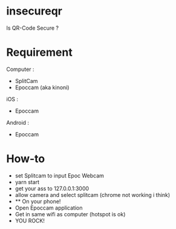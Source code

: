 # insecureqr
Is QR-Code Secure ?

# Requirement

Computer :
- SplitCam
- Epoccam (aka kinoni)

iOS :
- Epoccam

Android :
- Epoccam

# How-to
- set Splitcam to input Epoc Webcam
- yarn start
- get your ass to 127.0.0.1:3000
- allow camera and select splitcam (chrome not working i think)
- ** On your phone!
- Open Epoccam application
- Get in same wifi as computer (hotspot is ok)
- YOU ROCK!


